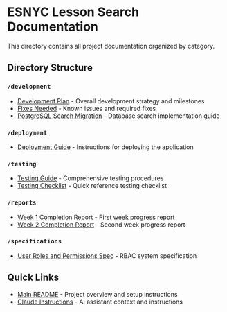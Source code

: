 # ESNYC Lesson Search Documentation

This directory contains all project documentation organized by category.

## Directory Structure

### `/development`
- [Development Plan](development/DEVELOPMENT_PLAN.md) - Overall development strategy and milestones
- [Fixes Needed](development/FIXES_NEEDED.md) - Known issues and required fixes
- [PostgreSQL Search Migration](development/POSTGRESQL_SEARCH_MIGRATION.md) - Database search implementation guide

### `/deployment`
- [Deployment Guide](deployment/DEPLOYMENT.md) - Instructions for deploying the application

### `/testing`
- [Testing Guide](testing/TESTING_GUIDE.md) - Comprehensive testing procedures
- [Testing Checklist](testing/TESTING_CHECKLIST.md) - Quick reference testing checklist

### `/reports`
- [Week 1 Completion Report](reports/WEEK1_COMPLETION_REPORT.md) - First week progress report
- [Week 2 Completion Report](reports/WEEK2_COMPLETION_REPORT.md) - Second week progress report

### `/specifications`
- [User Roles and Permissions Spec](specifications/USER_ROLES_AND_PERMISSIONS_SPEC.md) - RBAC system specification

## Quick Links

- [Main README](../README.md) - Project overview and setup instructions
- [Claude Instructions](../CLAUDE.md) - AI assistant context and instructions